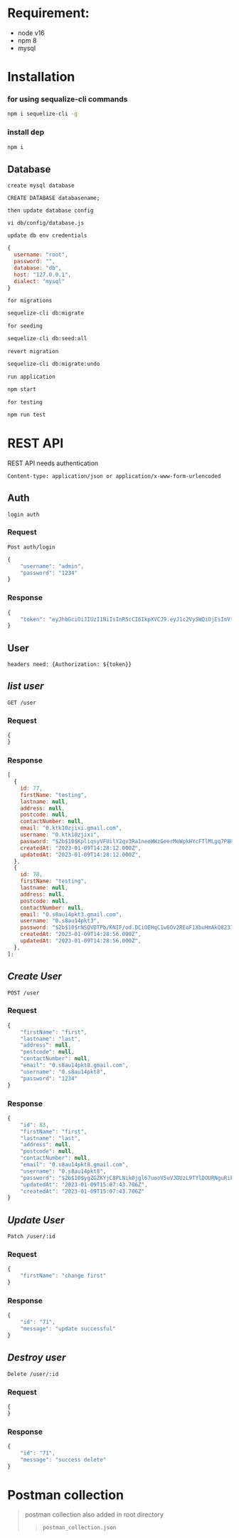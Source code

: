 # Requirement:

- node v16
- npm 8
- mysql

# Installation

### for using sequalize-cli commands

```bash
npm i sequelize-cli -g
```

### install dep

```bash
npm i
```

## Database

`create mysql database`

```
CREATE DATABASE databasename;
```

`then update database config`

```
vi db/config/database.js
```

`update db env credentials`

```javascript
{
  username: "root",
  password: "",
  database: "db",
  host: "127.0.0.1",
  dialect: "mysql"
}
```

`for migrations`

```bash
sequelize-cli db:migrate
```

`for seeding`

```bash
sequelize-cli db:seed:all
```

`revert migration`

```bash
sequelize-cli db:migrate:undo
```

`run application`

```bash
npm start
```

`for testing`

```bash
npm run test
```

# REST API

REST API needs authentication

`Content-type: application/json or application/x-www-form-urlencoded`

## Auth

`login auth`

### Request

`Post auth/login`

```javascript
{
    "username": "admin",
    "password": "1234"
}
```

### Response

```javascript
{
    "token": "eyJhbGciOiJIUzI1NiIsInR5cCI6IkpXVCJ9.eyJ1c2VySWQiOjEsImVtYWlsIjoiYWRtaW5AZ21haWwuY29tIiwiaWF0IjoxNjczMjc2MDY5LCJleHAiOjE2NzMyODMyNjl9.msV9BaFeTVl3_-tvKE7iYunXPUwBoM6sTTDeFj02Iq4"
}
```

## User

`headers need: {Authorization: ${token}}`

## _list user_

`GET /user`

### Request

```javascript
{
}
```

### Response

```javascript
[
  {
    id: 77,
    firstName: "testing",
    lastname: null,
    address: null,
    postcode: null,
    contactNumber: null,
    email: "0.ktk10zjixi.gmail.com",
    username: "0.ktk10zjixi",
    password: "$2b$10$KpliqsyVFUilY2qv3Ra1neoWWzGeerMeWpkHYcFTlMLgq7P8Hr30K",
    createdAt: "2023-01-09T14:28:12.000Z",
    updatedAt: "2023-01-09T14:28:12.000Z",
  },
  {
    id: 78,
    firstName: "testing",
    lastname: null,
    address: null,
    postcode: null,
    contactNumber: null,
    email: "0.s8au14pkt3.gmail.com",
    username: "0.s8au14pkt3",
    password: "$2b$10$rNSQVDTPb/KNIF/od.DCiOEHqC1w6Ov2REoF1XbuHmAkQ8231RtS6",
    createdAt: "2023-01-09T14:28:56.000Z",
    updatedAt: "2023-01-09T14:28:56.000Z",
  },
];
```

## _Create User_

`POST /user`

### Request

```javascript
{
    "firstName": "first",
    "lastname": "last",
    "address": null,
    "postcode": null,
    "contactNumber": null,
    "email": "0.s8au14pkt8.gmail.com",
    "username": "0.s8au14pkt8",
    "password": "1234"
}
```

### Response

```javascript
{
    "id": 83,
    "firstName": "first",
    "lastname": "last",
    "address": null,
    "postcode": null,
    "contactNumber": null,
    "email": "0.s8au14pkt8.gmail.com",
    "username": "0.s8au14pkt8",
    "password": "$2b$10$ygZGZKYjC8PLNik0jgl67uooV5uVJDUzL9TYlDOURNguRikeEZbyy",
    "updatedAt": "2023-01-09T15:07:43.706Z",
    "createdAt": "2023-01-09T15:07:43.706Z"
}
```

## _Update User_

`Patch /user/:id`

### Request

```javascript
{
    "firstName": "change first"
}
```

### Response

```javascript
{
    "id": "71",
    "message": "update successful"
}
```

## _Destroy user_

`Delete /user/:id`

### Request

```javascript
{
}
```

### Response

```javascript
{
    "id": "71",
    "message": "success delete"
}
```

# Postman collection

> postman collection also added in root directory
>
> > `postman_collection.json`
